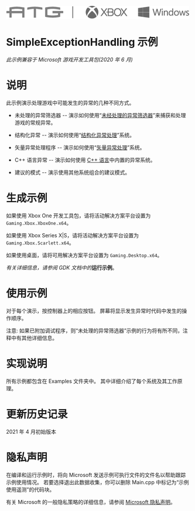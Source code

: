 ![](./media/image1.png)

# SimpleExceptionHandling 示例

*此示例兼容于 Microsoft 游戏开发工具包(2020 年 6 月)*

# 说明

此示例演示处理游戏中可能发生的异常的几种不同方式。

- 未处理的异常筛选器 -- 演示如何使用&ldquo;[未经处理的异常筛选器](https://docs.microsoft.com/windows/win32/api/errhandlingapi/nf-errhandlingapi-setunhandledexceptionfilter)&rdquo;来捕获和处理游戏的常规异常。

- 结构化异常 -- 演示如何使用&ldquo;[结构化异常处理](https://docs.microsoft.com/cpp/cpp/structured-exception-handling-c-cpp)&rdquo;系统。

- 矢量异常处理程序 -- 演示如何使用&ldquo;[矢量异常处理](https://docs.microsoft.com/windows/win32/debug/vectored-exception-handling)&rdquo;系统。

- C++ 语言异常 -- 演示如何使用 [C++ 语言](https://docs.microsoft.com/cpp/cpp/try-throw-and-catch-statements-cpp)中内置的异常系统。

- 建议的模式 -- 演示使用其他系统组合的建议模式。

# 生成示例

如果使用 Xbox One 开发工具包，请将活动解决方案平台设置为 `Gaming.Xbox.XboxOne.x64`。

如果使用 Xbox Series X|S，请将活动解决方案平台设置为 `Gaming.Xbox.Scarlett.x64`。

如果使用桌面，请将可用解决方案平台设置为 `Gaming.Desktop.x64`。

*有关详细信息，请参阅* *GDK 文档中的*__运行示例__。

# 使用示例

对于每个演示，按控制器上的相应按钮。 屏幕将显示发生异常时代码中发生的操作顺序。

注意: 如果已附加调试程序，则&ldquo;未处理的异常筛选器&rdquo;示例的行为将有所不同，注释中有其他详细信息。

# 实现说明

所有示例都包含在 Examples 文件夹中。 其中详细介绍了每个系统及其工作原理。

# 更新历史记录

2021 年 4 月初始版本

# 隐私声明

在编译和运行示例时，将向 Microsoft 发送示例可执行文件的文件名以帮助跟踪示例使用情况。 若要选择退出此数据收集，你可以删除 Main.cpp 中标记为&ldquo;示例使用遥测&rdquo;的代码块。

有关 Microsoft 的一般隐私策略的详细信息，请参阅 [Microsoft 隐私声明](https://privacy.microsoft.com/en-us/privacystatement/)。



